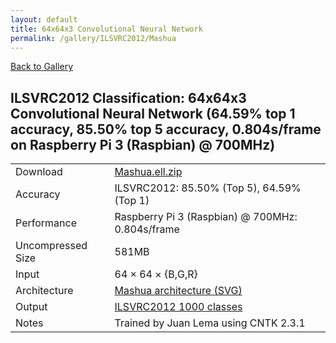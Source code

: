 ```yaml
---
layout: default
title: 64x64x3 Convolutional Neural Network
permalink: /gallery/ILSVRC2012/Mashua
---
```


[Back to Gallery](/ELL/gallery)

## ILSVRC2012 Classification: 64x64x3 Convolutional Neural Network (64.59% top 1 accuracy, 85.50% top 5 accuracy, 0.804s/frame on Raspberry Pi 3 (Raspbian) @ 700MHz)

<table class="table table-striped table-bordered">
    <tr>
        <td> Download </td>
        <td colspan="3"> <a href="https://github.com/Microsoft/ELL-models/raw/master/models/ILSVRC2012/Mashua/Mashua.ell.zip">Mashua.ell.zip</a></td>
    </tr>
    <tr>
        <td> Accuracy </td>
        <td colspan="3"> ILSVRC2012: 85.50% (Top 5), 64.59% (Top 1) </td>
    </tr>
    <tr>
        <td> Performance </td>
        <td colspan="3"> Raspberry Pi 3 (Raspbian) @ 700MHz: 0.804s/frame </td>
    </tr>
    <tr>
        <td> Uncompressed Size </td>
        <td colspan="3"> 581MB </td>
    </tr>
    <tr>
        <td> Input </td>
        <td colspan="3"> 64 &times; 64 &times; {B,G,R} </td>
    </tr>
    <tr>
        <td> Architecture </td>
        <td>
            <a href="https://github.com/Microsoft/ELL-models/raw/master/models/ILSVRC2012/Mashua/Mashua.cntk.svg?sanitize=true" target="_blank">Mashua architecture (SVG)</a>
        </td>
    </tr>
    <tr>
        <td> Output </td>
        <td colspan="3"> <a href="https://github.com/Microsoft/ELL-models/raw/master/models/ILSVRC2012/categories.txt">ILSVRC2012 1000 classes</a> </td>
    </tr>
    <tr>
        <td> Notes </td>
        <td colspan="3"> Trained by Juan Lema using CNTK 2.3.1 </td>
    </tr>
</table>

